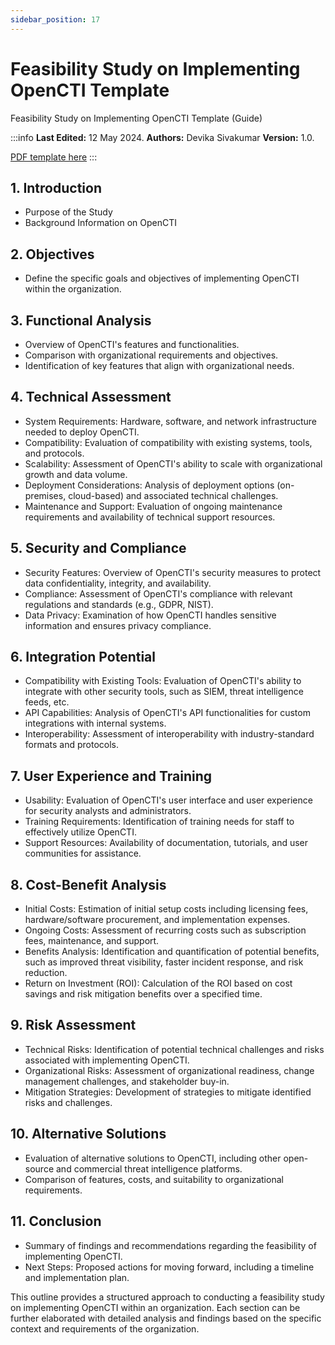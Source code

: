 ```yaml
---
sidebar_position: 17
---
```


# Feasibility Study on Implementing OpenCTI Template

Feasibility Study on Implementing OpenCTI Template (Guide)

:::info
 **Last Edited:** 12 May 2024. **Authors:** Devika Sivakumar  **Version:** 1.0.

[PDF template here](docs\Feasibility-Study-on-OpenCTI-Template.pdf)
:::

## 1. Introduction

 - Purpose of the Study
 - Background Information on OpenCTI

## 2. Objectives

 - Define the specific goals and objectives of implementing OpenCTI within the organization.

## 3. Functional Analysis

 - Overview of OpenCTI's features and functionalities.
 - Comparison with organizational requirements and objectives.
 - Identification of key features that align with organizational needs.

## 4. Technical Assessment

 - System Requirements: Hardware, software, and network infrastructure needed to deploy OpenCTI.
 - Compatibility: Evaluation of compatibility with existing systems, tools, and protocols.
 - Scalability: Assessment of OpenCTI's ability to scale with organizational growth and data volume.
 - Deployment Considerations: Analysis of deployment options (on-premises, cloud-based) and associated technical challenges.
 - Maintenance and Support: Evaluation of ongoing maintenance requirements and availability of technical support resources.


## 5. Security and Compliance

 - Security Features: Overview of OpenCTI's security measures to protect data confidentiality, integrity, and availability.
 - Compliance: Assessment of OpenCTI's compliance with relevant regulations and standards (e.g., GDPR, NIST).
 - Data Privacy: Examination of how OpenCTI handles sensitive information and ensures privacy compliance.


## 6. Integration Potential

 - Compatibility with Existing Tools: Evaluation of OpenCTI's ability to integrate with other security tools, such as SIEM, threat intelligence feeds, etc.
 - API Capabilities: Analysis of OpenCTI's API functionalities for custom integrations with internal systems.
 - Interoperability: Assessment of interoperability with industry-standard formats and protocols.


## 7. User Experience and Training

 - Usability: Evaluation of OpenCTI's user interface and user experience for security analysts and administrators.
 - Training Requirements: Identification of training needs for staff to effectively utilize OpenCTI.
 - Support Resources: Availability of documentation, tutorials, and user communities for assistance.


## 8. Cost-Benefit Analysis

 - Initial Costs: Estimation of initial setup costs including licensing fees, hardware/software procurement, and implementation expenses.
 - Ongoing Costs: Assessment of recurring costs such as subscription fees, maintenance, and support.
 -  Benefits Analysis: Identification and quantification of potential benefits, such as improved threat visibility, faster incident response, and risk reduction.
 - Return on Investment (ROI): Calculation of the ROI based on cost savings and risk mitigation benefits over a specified time.


## 9. Risk Assessment

 - Technical Risks: Identification of potential technical challenges and risks associated with implementing OpenCTI.
 - Organizational Risks: Assessment of organizational readiness, change management challenges, and stakeholder buy-in.
 - Mitigation Strategies: Development of strategies to mitigate identified risks and challenges.


## 10. Alternative Solutions

 - Evaluation of alternative solutions to OpenCTI, including other open-source and commercial threat intelligence platforms.
 - Comparison of features, costs, and suitability to organizational requirements.

## 11. Conclusion

 - Summary of findings and recommendations regarding the feasibility of implementing OpenCTI.
 - Next Steps: Proposed actions for moving forward, including a timeline and implementation plan.

 
This outline provides a structured approach to conducting a feasibility study on implementing OpenCTI within an organization. Each section can be further elaborated with detailed analysis and findings based on the specific context and requirements of the organization.

